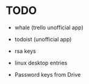 # TODO

- whale (trello unofficial app)
- todoist (unofficial app)

- rsa keys
- linux desktop entries
- Password keys from Drive
